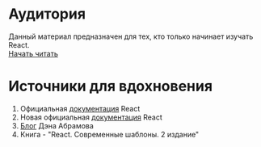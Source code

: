 # Аудитория
Данный материал предназначен для тех, кто только начинает изучать React.  
[Начать читать](https://github.com/Mavludin/reactjs-tutorial/blob/main/list-of-topics.md)

# Источники для вдохновения
1. Официальная [документация](https://ru.reactjs.org/) React  
2. Новая официальная [документация](https://beta.reactjs.org/) React  
3. [Блог](https://overreacted.io/) Дэна Абрамова  
4. Книга - "React. Современные шаблоны. 2 издание"
